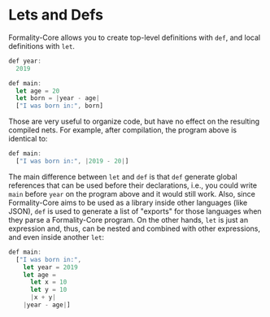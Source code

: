 # Lets and Defs

Formality-Core allows you to create top-level definitions with `def`, and local definitions with `let`.

```javascript
def year:
  2019

def main:
  let age = 20
  let born = |year - age|
  ["I was born in:", born]
```

Those are very useful to organize code, but have no effect on the resulting compiled nets. For example, after compilation, the program above is identical to:

```javascript
def main:
  ["I was born in:", |2019 - 20|]
```

The main difference between `let` and `def` is that `def` generate global references that can be used before their declarations, i.e., you could write `main` before `year` on the program above and it would still work. Also, since Formality-Core aims to be used as a library inside other languages (like JSON), `def` is used to generate a list of "exports" for those languages when they parse a Formality-Core program. On the other hands, `let` is just an expression and, thus, can be nested and combined with other expressions, and even inside another `let`:

```javascript
def main:
  ["I was born in:",
    let year = 2019
    let age =
      let x = 10
      let y = 10
      |x + y|
    |year - age|]
``` 
